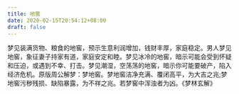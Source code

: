 ```yaml
---
title: 地窖
date: 2020-02-15T20:54:12+08:00
draft: false
---
```


梦见装满货物、粮食的地窖，预示生意利润增加，钱财丰厚，家庭稳定。男人梦见地窖，象征妻子持家有道，家庭安定和睦。梦见冰冷的地窖，暗示可能会受到怀疑和压迫，或遇到不幸、打击。梦见潮湿，空荡荡的地窖，暗示你可能要破产，陷入经济危机。原版周公解梦：梦地窖。梦地窖洁净充满、覆闭高平，为大吉之兆;梦地窖污秽残损、缺陷暴露，为不祥之兆。若梦窖中浑浊者为凶。《梦林玄解》